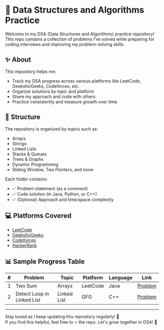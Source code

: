 # 📘 Data Structures and Algorithms Practice

Welcome to my DSA (Data Structures and Algorithms) practice repository!  
This repo contains a collection of problems I’ve solved while preparing for coding interviews and improving my problem-solving skills.

## ✨ About
This repository helps me:
- Track my DSA progress across various platforms like LeetCode, GeeksforGeeks, Codeforces, etc.
- Organize solutions by topic and platform
- Share my approach and code with others
- Practice consistently and measure growth over time

## 📂 Structure
The repository is organized by topics such as:
- Arrays
- Strings
- Linked Lists
- Stacks & Queues
- Trees & Graphs
- Dynamic Programming
- Sliding Window, Two Pointers, and more

Each folder contains:
- ✅ Problem statement (as a comment)
- ✅ Code solution (in Java, Python, or C++)
- ✅ (Optional) Approach and time/space complexity

## 💻 Platforms Covered
- [LeetCode](https://leetcode.com/)
- [GeeksforGeeks](https://www.geeksforgeeks.org/)
- [Codeforces](https://codeforces.com/)
- [HackerRank](https://www.hackerrank.com/)

## 📊 Sample Progress Table

| # | Problem | Topic | Platform | Language | Link |
|--|---------|-------|----------|----------|------|
| 1 | Two Sum | Arrays | LeetCode | Java | [Problem](https://leetcode.com/problems/two-sum/) |
| 2 | Detect Loop in Linked List | Linked List | GFG | C++ | [Problem](https://www.geeksforgeeks.org/detect-loop-in-a-linked-list/) |

---

Stay tuned as I keep updating this repository regularly! 🚀  
If you find this helpful, feel free to ⭐ the repo. Let's grow together in DSA! 💪

